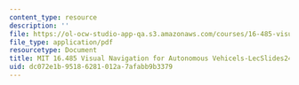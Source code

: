 ```yaml
---
content_type: resource
description: ''
file: https://ol-ocw-studio-app-qa.s3.amazonaws.com/courses/16-485-visual-navigation-for-autonomous-vehicles-vnav-fall-2020/dc072e1b95186281012a7afabb9b3379_MIT16_485F20_lec24.pdf
file_type: application/pdf
resourcetype: Document
title: MIT 16.485 Visual Navigation for Autonomous Vehicels-LecSlides24
uid: dc072e1b-9518-6281-012a-7afabb9b3379
---
```

